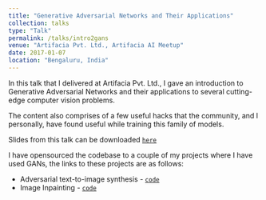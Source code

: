 ```yaml
---
title: "Generative Adversarial Networks and Their Applications"
collection: talks
type: "Talk"
permalink: /talks/intro2gans
venue: "Artifacia Pvt. Ltd., Artifacia AI Meetup"
date: 2017-01-07
location: "Bengaluru, India"
---
```


In this talk that I delivered at Artifacia Pvt. Ltd., I gave an introduction to Generative Adversarial Networks and their applications to several cutting-edge computer vision problems.

The content also comprises of a few useful hacks that the community, and I personally, have found useful while training this family of models.

Slides from this talk can be downloaded [`here`](https://www.slideshare.net/Artifacia/generative-adversarial-networks-and-their-applications)

I have opensourced the codebase to a couple of my projects where I have used GANs, the links to these projects are as follows:

* Adversarial text-to-image synthesis - [`code`](https://github.com/vijayvee/text-to-image-synthesis)
* Image Inpainting - [`code`](https://github.com/vijayvee/image-inpainting)
